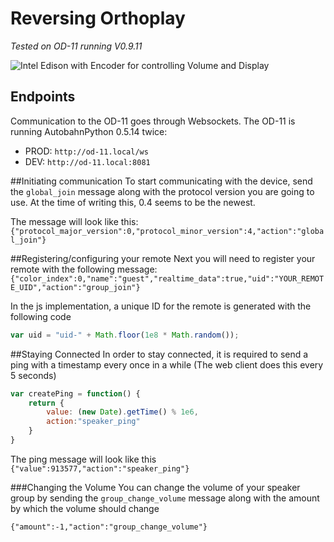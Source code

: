 # Reversing Orthoplay
*Tested on OD-11 running V0.9.11*

![Intel Edison with Encoder for controlling Volume and Display](https://raw.githubusercontent.com/Marcocanc/orthoplay/master/images/edison_remote.jpg)
## Endpoints

Communication to the OD-11 goes through Websockets.
The OD-11 is running AutobahnPython 0.5.14 twice:

- PROD: `http://od-11.local/ws`
- DEV: `http://od-11.local:8081`

##Initiating communication
To start communicating with the device, send the `global_join` message along with the protocol version you are going to use.
At the time of writing this, 0.4 seems to be the newest.

The message will look like this: `{"protocol_major_version":0,"protocol_minor_version":4,"action":"global_join"}`

##Registering/configuring your remote
Next you will need to register your remote with the following message:
``{"color_index":0,"name":"guest","realtime_data":true,"uid":"YOUR_REMOTE_UID","action":"group_join"}``

In the js implementation, a unique ID for the remote is generated with the following code
```javascript
var uid = "uid-" + Math.floor(1e8 * Math.random());
```

##Staying Connected
In order to stay connected, it is required to send a ping with a timestamp every once in a while (The web client does this every 5 seconds)
```javascript
var createPing = function() {
	return {
		value: (new Date).getTime() % 1e6,
		action:"speaker_ping"
	}
}
```
The ping message will look like this `{"value":913577,"action":"speaker_ping"}`


###Changing the Volume
You can change the volume of your speaker group by sending the `group_change_volume` message along with the amount by which the volume should change

`{"amount":-1,"action":"group_change_volume"}`

